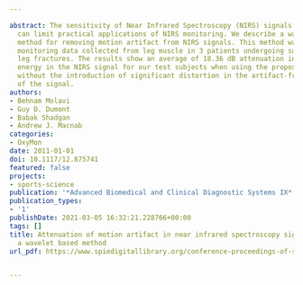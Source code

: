 ---
abstract: The sensitivity of Near Infrared Spectroscopy (NIRS) signals to motion artifact
  can limit practical applications of NIRS monitoring. We describe a wavelet based
  method for removing motion artifact from NIRS signals. This method was tested on
  monitoring data collected from leg muscle in 3 patients undergoing surgery to stabilize
  leg fractures. The results show an average of 18.36 dB attenuation in motion artifact
  energy in the NIRS signal for our test subjects when using the proposed method,
  without the introduction of significant distortion in the artifact-free regions
  of the signal.
authors:
- Behnam Molavi
- Guy D. Dumont
- Babak Shadgan
- Andrew J. Macnab
categories:
- OxyMon
date: 2011-01-01
doi: 10.1117/12.875741
featured: false
projects:
- sports-science
publication: '*Advanced Biomedical and Clinical Diagnostic Systems IX*'
publication_types:
- '1'
publishDate: 2021-03-05 16:32:21.228766+00:00
tags: []
title: Attenuation of motion artifact in near infrared spectroscopy signals using
  a wavelet based method
url_pdf: https://www.spiedigitallibrary.org/conference-proceedings-of-spie/7890/1/Attenuation-of-motion-artifact-in-near-infrared-spectroscopy-signals-using/10.1117/12.875741.short

---
